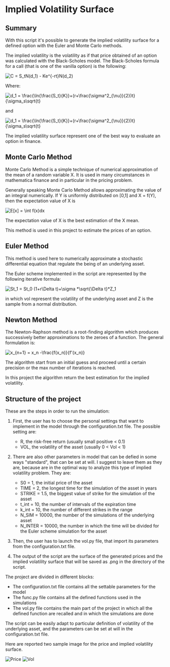 # Implied Volatility Surface

## Summary
With this script it's possible to generate the implied volatility surface for a defined option with the Euler and Monte Carlo methods.

The implied volatility is the volatility as if that price obtained of an option was calculated with the Black-Scholes model.
The Black-Scholes formula for a call (that is one of the vanilla option) is the following:

<img src="https://latex.codecogs.com/png.image?\dpi{110}&space;C&space;=&space;S_tN(d_1)&space;-&space;Ke^{-rt}N(d_2)" title="C = S_tN(d_1) - Ke^{-rt}N(d_2)" />

Where:

<img src="https://latex.codecogs.com/png.image?\dpi{110}&space;d_1&space;=&space;\frac{\ln{\frac{S_t}{K}}&plus;(r&plus;\frac{\sigma^2_{\nu}}{2})t}{\sigma_s\sqrt{t}" title="d_1 = \frac{\ln{\frac{S_t}{K}}+(r+\frac{\sigma^2_{\nu}}{2})t}{\sigma_s\sqrt{t}" />

and

<img src="https://latex.codecogs.com/png.image?\dpi{110}&space;d_1&space;=&space;\frac{\ln{\frac{S_t}{K}}&plus;(r&plus;\frac{\sigma^2_{\nu}}{2})t}{\sigma_s\sqrt{t}" title="d_1 = \frac{\ln{\frac{S_t}{K}}+(r+\frac{\sigma^2_{\nu}}{2})t}{\sigma_s\sqrt{t}" />

The implied volatility surface represent one of the best way to evaluate an option in finance.

## Monte Carlo Method
Monte Carlo Method is a simple technique of numerical approximation of the mean of a random variable X. It is used in many circumstances in mathematica finance and in particular in the pricing problem.

Generally speaking Monte Carlo Method allows approximating the value of an integral numerically. If Y is uniformly distributed on [0,1] and X = f(Y), then the expectation value of X is

<img src="https://latex.codecogs.com/png.image?\dpi{110}&space;E[x]&space;=&space;\int&space;f(x)dx" title="E[x] = \int f(x)dx" />

The expectation value of X is the best estimation of the X mean.

This method is used in this project to estimate the prices of an option.

## Euler Method
This method is used here to numerically approximate a stochastic differential equation that regulate the being of an underlying asset.

The Euler scheme implemented in the script are represented by the following iterative formula:

<img src="https://latex.codecogs.com/png.image?\dpi{110}&space;St_1&space;=&space;St_0&space;(1&plus;r\Delta&space;t)&plus;\sigma&space;*\sqrt{\Delta&space;t}*Z_1" title="St_1 = St_0 (1+r\Delta t)+\sigma *\sqrt{\Delta t}*Z_1" />

in which vol represent the volatility of the underlying asset and Z is the sample from a normal distribution.

## Newton Method

The Newton-Raphson method is a root-finding algorithm which produces successively better approximations to the zeroes of a function.
The general formulation is:

<img src="https://latex.codecogs.com/png.image?\dpi{110}&space;x_{n&plus;1}&space;=&space;x_n&space;-\frac{f(x_n)}{f'(x_n)}" title="x_{n+1} = x_n -\frac{f(x_n)}{f'(x_n)}" />

The algorithm start from an initial guess and proceed until a certain precision or the max number of iterations is reached.

In this project the algorithm return the best estimation for the implied volatility.

## Structure of the project
These are the steps in order to run the simulation:

1. First, the user has to choose the personal settings that want to implement in the model through the configuration.txt file. The possible setting are:
     - R, the risk-free return (usually small positive < 0.1)
     - VOL, the volatility of the asset (usually 0 < Vol < 1)

2. There are also other parameters in model that can be defied in some ways "standard", that can be set at will. I suggest to leave them as they are, because are in the optimal way to analyze this type of implied volatility problem. They are:
     - S0 = 1, the initial price of the asset
     - TIME = 2, the longest time for the simulation of the asset in years
     - STRIKE = 1.5, the biggest value of strike for the simulation of the asset
     - t_int = 10, the number of intervals of the expiration time
     - k_int = 10, the number of different strikes in the range  
     - N_SIM = 10000, the number of the simulations of the underlying asset
     - N_INTER = 10000, the number in which the time will be divided for the Euler scheme simulation for the asset

3. Then, the user has to launch the vol.py file, that import its parameters from the configuration.txt file.

4. The output of the script are the surface of the generated prices and the implied volatility surface that will be saved as .png in the directory of the script.


The project are divided in different blocks:
- The configuration.txt file contains all the settable parameters for the model
- The func.py file contains all the defined functions used in the simulations
- The vol.py file contains the main part of the project in which all the defined function are recalled and in which the simulations are done

The script can be easily adapt to particular definition of volatility of the underlying asset, and the parameters can be set at will in the configuration.txt file.

Here are reported two sample image for the price and implied volatility surface.

![Price](https://user-images.githubusercontent.com/79851638/150512253-9290aa0c-680a-4824-888c-92f5361bf8e5.png)
![Vol](https://user-images.githubusercontent.com/79851638/150512261-33bc6a25-1a81-49e8-8972-0bddfd6177d4.png)
